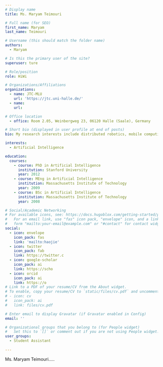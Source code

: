 ```yaml
---
# Display name
title: Ms. Maryam Teimouri

# Full name (for SEO)
first_name: Maryam
last_name: Teimouri

# Username (this should match the folder name)
authors:
  - Maryam

# Is this the primary user of the site?
superuser: ture

# Role/position
role: HiWi

# Organizations/Affiliations
organizations:
  - name: JTC-MLU
    url: 'https://jtc.uni-halle.de/'
  - name: 
    url: 

# Office location
  - office: Room 2.05, Weinbergweg 23, 06120 Halle (Saale), Germany

# Short bio (displayed in user profile at end of posts)
bio: My research interests include distributed robotics, mobile computing and programmable matter.

interests:
  - Artificial Intelligence

education:
  courses:
    - course: PhD in Artificial Intelligence
      institution: Stanford University
      year: 2012
    - course: MEng in Artificial Intelligence
      institution: Massachusetts Institute of Technology
      year: 2009
    - course: BSc in Artificial Intelligence
      institution: Massachusetts Institute of Technology
      year: 2008

# Social/Academic Networking
# For available icons, see: https://docs.hugoblox.com/getting-started/page-builder/#icons
#   For an email link, use "fas" icon pack, "envelope" icon, and a link in the
#   form "mailto:your-email@example.com" or "#contact" for contact widget.
social:
  - icon: envelope
    icon_pack: fas
    link: 'mailto:haojie'
  - icon: twitter
    icon_pack: fab
    link: https://twitter.c
  - icon: google-scholar
    icon_pack: ai
    link: https://scho
  - icon: orcid
    icon_pack: ai
    link: https://o
# Link to a PDF of your resume/CV from the About widget.
# To enable, copy your resume/CV to `static/files/cv.pdf` and uncomment the lines below.
# - icon: cv
#   icon_pack: ai
#   link: files/cv.pdf

# Enter email to display Gravatar (if Gravatar enabled in Config)
email: ''

# Organizational groups that you belong to (for People widget)
#   Set this to `[]` or comment out if you are not using People widget.
user_groups:
  - Student Assistant
  
---
```


Ms. Maryam Teimouri.....